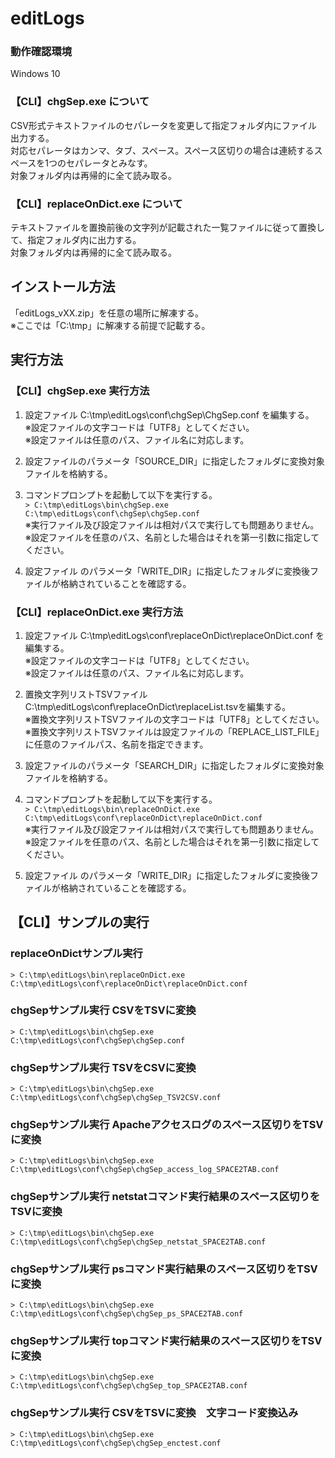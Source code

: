 # editLogs

### 動作確認環境

Windows 10

### 【CLI】chgSep.exe について

CSV形式テキストファイルのセパレータを変更して指定フォルダ内にファイル出力する。<br>
対応セパレータはカンマ、タブ、スペース。スペース区切りの場合は連続するスペースを1つのセパレータとみなす。<br>
対象フォルダ内は再帰的に全て読み取る。

### 【CLI】replaceOnDict.exe について

テキストファイルを置換前後の文字列が記載された一覧ファイルに従って置換して、指定フォルダ内に出力する。<br>
対象フォルダ内は再帰的に全て読み取る。

## インストール方法

「editLogs_vXX.zip」を任意の場所に解凍する。<br>
※ここでは「C:\tmp」に解凍する前提で記載する。

## 実行方法

### 【CLI】chgSep.exe 実行方法

1. 設定ファイル C:\tmp\editLogs\conf\chgSep\ChgSep.conf を編集する。<br>
※設定ファイルの文字コードは「UTF8」としてください。<br>
※設定ファイルは任意のパス、ファイル名に対応します。

2. 設定ファイルのパラメータ「SOURCE_DIR」に指定したフォルダに変換対象ファイルを格納する。

3. コマンドプロンプトを起動して以下を実行する。<br>
`> C:\tmp\editLogs\bin\chgSep.exe C:\tmp\editLogs\conf\chgSep\chgSep.conf`<br>
※実行ファイル及び設定ファイルは相対パスで実行しても問題ありません。<br>
※設定ファイルを任意のパス、名前とした場合はそれを第一引数に指定してください。

4. 設定ファイル のパラメータ「WRITE_DIR」に指定したフォルダに変換後ファイルが格納されていることを確認する。

### 【CLI】replaceOnDict.exe 実行方法

1. 設定ファイル C:\tmp\editLogs\conf\replaceOnDict\replaceOnDict.conf を編集する。<br>
※設定ファイルの文字コードは「UTF8」としてください。<br>
※設定ファイルは任意のパス、ファイル名に対応します。

2. 置換文字列リストTSVファイル C:\tmp\editLogs\conf\replaceOnDict\replaceList.tsvを編集する。<br>
※置換文字列リストTSVファイルの文字コードは「UTF8」としてください。<br>
※置換文字列リストTSVファイルは設定ファイルの「REPLACE_LIST_FILE」に任意のファイルパス、名前を指定できます。

3. 設定ファイルのパラメータ「SEARCH_DIR」に指定したフォルダに変換対象ファイルを格納する。

4. コマンドプロンプトを起動して以下を実行する。<br>
`> C:\tmp\editLogs\bin\replaceOnDict.exe C:\tmp\editLogs\conf\replaceOnDict\replaceOnDict.conf`<br>
※実行ファイル及び設定ファイルは相対パスで実行しても問題ありません。<br>
※設定ファイルを任意のパス、名前とした場合はそれを第一引数に指定してください。

5. 設定ファイル のパラメータ「WRITE_DIR」に指定したフォルダに変換後ファイルが格納されていることを確認する。

## 【CLI】サンプルの実行

### replaceOnDictサンプル実行

`> C:\tmp\editLogs\bin\replaceOnDict.exe C:\tmp\editLogs\conf\replaceOnDict\replaceOnDict.conf`<br>

### chgSepサンプル実行 CSVをTSVに変換

`> C:\tmp\editLogs\bin\chgSep.exe C:\tmp\editLogs\conf\chgSep\chgSep.conf`<br>

### chgSepサンプル実行 TSVをCSVに変換

`> C:\tmp\editLogs\bin\chgSep.exe C:\tmp\editLogs\conf\chgSep\chgSep_TSV2CSV.conf`<br>

### chgSepサンプル実行 Apacheアクセスログのスペース区切りをTSVに変換

`> C:\tmp\editLogs\bin\chgSep.exe C:\tmp\editLogs\conf\chgSep\chgSep_access_log_SPACE2TAB.conf`<br>

### chgSepサンプル実行 netstatコマンド実行結果のスペース区切りをTSVに変換

`> C:\tmp\editLogs\bin\chgSep.exe C:\tmp\editLogs\conf\chgSep\chgSep_netstat_SPACE2TAB.conf`<br>

### chgSepサンプル実行 psコマンド実行結果のスペース区切りをTSVに変換

`> C:\tmp\editLogs\bin\chgSep.exe C:\tmp\editLogs\conf\chgSep\chgSep_ps_SPACE2TAB.conf`<br>

### chgSepサンプル実行 topコマンド実行結果のスペース区切りをTSVに変換

`> C:\tmp\editLogs\bin\chgSep.exe C:\tmp\editLogs\conf\chgSep\chgSep_top_SPACE2TAB.conf`<br>

### chgSepサンプル実行 CSVをTSVに変換　文字コード変換込み

`> C:\tmp\editLogs\bin\chgSep.exe C:\tmp\editLogs\conf\chgSep\chgSep_enctest.conf`<br>

